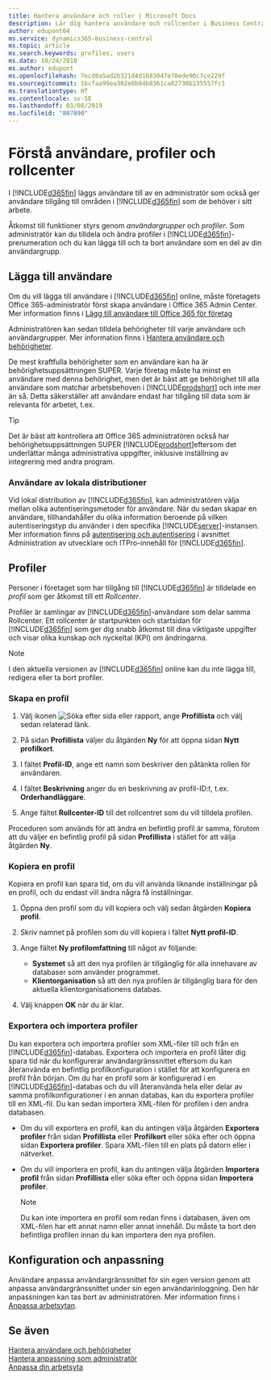 ```yaml
---
title: Hantera användare och roller | Microsoft Docs
description: Lär dig hantera användare och rollcenter i Business Central.
author: edupont04
ms.service: dynamics365-business-central
ms.topic: article
ms.search.keywords: profiles, users
ms.date: 10/24/2018
ms.author: edupont
ms.openlocfilehash: 7ecd8a5ad2b321d4d1683047e70ede90c7ce229f
ms.sourcegitcommit: 1bcfaa99ea302e6b84b8361ca02730b135557fc1
ms.translationtype: HT
ms.contentlocale: sv-SE
ms.lasthandoff: 03/08/2019
ms.locfileid: "807890"
---
```

# <a name="understanding-users-profiles-and-role-centers"></a>Förstå användare, profiler och rollcenter

I [!INCLUDE[d365fin](includes/d365fin_md.md)] läggs användare till av en administratör som också ger användare tillgång till områden i [!INCLUDE[d365fin](includes/d365fin_md.md)] som de behöver i sitt arbete.  

Åtkomst till funktioner styrs genom *användargrupper* och *profiler*. Som administratör kan du tilldela och ändra profiler i [!INCLUDE[d365fin](includes/d365fin_md.md)]-prenumeration och du kan lägga till och ta bort användare som en del av din användargrupp.  

## <a name="adding-users"></a>Lägga till användare

Om du vill lägga till användare i [!INCLUDE[d365fin](includes/d365fin_md.md)] online, måste företagets Office 365-administratör först skapa användare i Office 365 Admin Center. Mer information finns i [Lägg till användare till Office 365 för företag](https://aka.ms/CreateOffice365Users)

Administratören kan sedan tilldela behörigheter till varje användare och användargrupper. Mer information finns i [Hantera användare och behörigheter](ui-how-users-permissions.md).  

De mest kraftfulla behörigheter som en användare kan ha är behörighetsuppsättningen SUPER. Varje företag måste ha minst en användare med denna behörighet, men det är bäst att ge behörighet till alla användare som matchar arbetsbehoven i [!INCLUDE[prodshort](includes/prodshort.md)] och inte mer än så. Detta säkerställer att användare endast har tillgång till data som är relevanta för arbetet, t.ex.  

> [!TIP]
> Det är bäst att kontrollera att Office 365 administratören också har behörighetsuppsättningen SUPER [!INCLUDE[prodshort](includes/prodshort.md)]eftersom det underlättar många administrativa uppgifter, inklusive inställning av integrering med andra program.

### <a name="users-of-on-premises-deployments"></a>Användare av lokala distributioner

Vid lokal distribution av [!INCLUDE[d365fin](includes/d365fin_md.md)], kan administratören välja mellan olika autentiseringsmetoder för användare. När du sedan skapar en användare, tillhandahåller du olika information beroende på vilken autentiseringstyp du använder i den specifika [!INCLUDE[server](includes/server.md)]-instansen. Mer information finns på [autentisering och autentisering](/dynamics365/business-central/dev-itpro/administration/users-credential-types) i avsnittet Administration av utvecklare och ITPro-innehåll för [!INCLUDE[d365fin](includes/d365fin_md.md)].  

## <a name="profiles"></a>Profiler

Personer i företaget som har tillgång till [!INCLUDE[d365fin](includes/d365fin_md.md)] är tilldelade en *profil* som ger åtkomst till ett *Rollcenter*.

Profiler är samlingar av [!INCLUDE[d365fin](includes/d365fin_md.md)]-användare som delar samma Rollcenter. Ett rollcenter är startpunkten och startsidan för [!INCLUDE[d365fin](includes/d365fin_md.md)] som ger dig snabb åtkomst till dina viktigaste uppgifter och visar olika kunskap och nyckeltal (KPI) om ändringarna.  

> [!NOTE]  
>  I den aktuella versionen av [!INCLUDE[d365fin](includes/d365fin_md.md)] online kan du inte lägga till, redigera eller ta bort profiler.  

### <a name="CreateProfile"></a>Skapa en profil

1.  Välj ikonen ![Söka efter sida eller rapport](media/ui-search/search_small.png "Ikonen Söka efter sida eller rapport"), ange **Profillista** och välj sedan relaterad länk.  

2.  På sidan **Profillista** väljer du åtgärden **Ny** för att öppna sidan **Nytt profilkort**.  

3.  I fältet **Profil-ID**, ange ett namn som beskriver den påtänkta rollen för användaren.  

4.  I fältet **Beskrivning** anger du en beskrivning av profil-ID:t, t.ex. **Orderhandläggare**.  

5.  Ange fältet **Rollcenter-ID** till det rollcentret som du vill tilldela profilen.  

Proceduren som används för att ändra en befintlig profil är samma, förutom att du väljer en befintlig profil på sidan **Profillista** i stället för att välja åtgärden **Ny**.  


### <a name="copy-a-profile"></a>Kopiera en profil
Kopiera en profil kan spara tid, om du vill använda liknande inställningar på en profil, och du endast vill ändra några få inställningar.

1.  Öppna den profil som du vill kopiera och välj sedan åtgärden **Kopiera profil**.

2.  Skriv namnet på profilen som du vill kopiera i fältet **Nytt profil-ID**.

3.  Ange fältet **Ny profilomfattning** till något av följande:

    - **Systemet** så att den nya profilen är tillgänglig för alla innehavare av databaser som använder programmet.
    - **Klientorganisation** så att den nya profilen är tillgänglig bara för den aktuella klientorganisationens databas.
4. Välj knappen **OK** när du är klar.

### <a name="ExportImportProfile"></a>Exportera och importera profiler

Du kan exportera och importera profiler som XML-filer till och från en [!INCLUDE[d365fin](includes/d365fin_md.md)]-databas. Exportera och importera en profil låter dig spara tid när du konfigurerar användargränssnittet eftersom du kan återanvända en befintlig profilkonfiguration i stället för att konfigurera en profil från början. Om du har en profil som är konfigurerad i en [!INCLUDE[d365fin](includes/d365fin_md.md)]-databas och du vill återanvända hela eller delar av samma profilkonfigurationer i en annan databas, kan du exportera profiler till en XML-fil. Du kan sedan importera XML-filen för profilen i den andra databasen.

-   Om du vill exportera en profil, kan du antingen välja åtgärden **Exportera profiler** från sidan **Profillista** eller **Profilkort** eller söka efter och öppna sidan **Exportera profiler**. Spara XML-filen till en plats på datorn eller i nätverket.

-   Om du vill importera en profil, kan du antingen välja åtgärden **Importera profil** från sidan **Profillista** eller söka efter och öppna sidan **Importera profiler**. 

    > [!NOTE]  
    >  Du kan inte importera en profil som redan finns i databasen, även om XML-filen har ett annat namn eller annat innehåll. Du måste ta bort den befintliga profilen innan du kan importera den nya profilen.


## <a name="configuration-and-personalization"></a>Konfiguration och anpassning
<!--The concept of UI customization in [!INCLUDE[d365fin](includes/d365fin_md.md)] is divided in two:  

-   Configuration, performed by the administrator  

-   Personalization, performed by users  

The administrator configures the user interface for multiple users by customizing the user interface for a profile that the users are assigned to.  -->

Användare anpassa användargränssnittet för sin egen version genom att anpassa användargränssnittet under sin egen användarinloggning. Den här anpassningen kan tas bort av administratören. Mer information finns i [Anpassa arbetsytan](ui-personalization-user.md).  

## <a name="see-also"></a>Se även  
[Hantera användare och behörigheter](ui-how-users-permissions.md)  
[Hantera anpassning som administratör](ui-personalization-manage.md)  
[Anpassa din arbetsyta](ui-personalization-user.md)  
